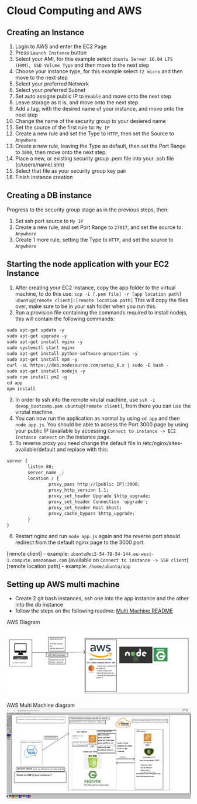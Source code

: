 # Cloud Computing and AWS

## Creating an Instance
1. Login to AWS and enter the EC2 Page
2. Press `Launch Instance` button
3. Select your AMI, for this example select `Ubuntu Server 16.04 LTS (HVM), SSD Volume Type` and then move to the next step
4. Choose your instance type, for this example select `t2 micro` and then move to the next step
5. Select your preferred Network
6. Select your preferred Subnet
7. Set auto assigne public IP to `Enable` and move onto the next step
8. Leave storage as it is, and move onto the next step
9. Add a tag, with the desired name of your instance, and move onto the next step
10. Change the name of the security group to your desiered name
11. Set the source of the first rule to: `My IP`
12. Create a new rule and set the Type to `HTTP`, then set the Source to `Anywhere`
13. Create a new rule, leaving the Type as default, then set the Port Range to `3000`, then move onto the next step.
14. Place a new, or existing security group .pem file into your .ssh file (c/users/name/.shh)
15. Select that file as your security group key pair
16. Finish instance creation

## Creating a DB instance
Progress to the security group stage as in the previous steps, then:
1. Set ssh port source to `My IP`
2. Create a new rule, and set Port Range to `27017`, and set the source to: `Anywhere`
3. Create 1 more rule, setting the Type to `HTTP`, and set the source to `Anywhere`

## Starting the node application with your EC2 Instance
1. After creating your EC2 instance, copy the app folder to the virtual machine, to do this use: `scp -i [.pem file] -r [app location path] ubuntu@[remote client]:[remote location path]` This will copy the files over, make sure to be in your ssh folder when you run this.
2. Run a provision file containing the commands required to install nodejs, this will contain the following commands:
```
sudo apt-get update -y
sudo apt-get upgrade -y
sudo apt-get install nginx -y
sudo systemctl start nginx
sudo apt-get install python-software-properties -y
sudo apt-get install npm -y
curl -sL https://deb.nodesource.com/setup_6.x | sudo -E bash -
sudo apt-get install nodejs -y
sudo npm install pm2 -g
cd app
npm install
```
3. In order to ssh into the remote virutal machine, use `ssh -i devop_bootcamp.pem ubuntu@[remote client]`, from there you can use the virutal machine.
4. You can now run the application as normal by using `cd app` and then `node app.js`. You should be able to access the Port 3000 page by using your public IP (available by accessing `Connect to instance -> EC2 Instance connect` on the instance page.
5. To reverse proxy you need change the default file in /etc/nginx/sites-available/default and replace with this:
```
server {
        listen 80;
        server_name _;
        location / {
                proxy_pass http://[public IP]:3000;
                proxy_http_version 1.1;
                proxy_set_header Upgrade $http_upgrade;
                proxy_set_header Connection 'upgrade';
                proxy_set_header Host $host;
                proxy_cache_bypass $http_upgrade;
        }
}
```
6. Restart nginx and run `node app.js` again and the reverse port should redirect from the default nginx page to the 3000 port.

[remote client] - example: `ubuntu@ec2-54-78-54-144.eu-west-1.compute.amazonaws.com` (available on `Connect to instance -> SSH client`)
[remote location path] - example: `/home/ubuntu/app`

## Setting up AWS multi machine
- Create 2 git bash instances, ssh one into the app instance and the other into the db instance
- follow the steps on the following readme: [Multi Machine README](https://github.com/Pshaw397/Multi_Machine/blob/main/README.md)

AWS Diagram
![img](aws_diagram.png)

AWS Multi Machine diagram
![img](aws_MM_diagram.png)

